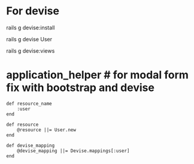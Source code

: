 # For devise 

rails g devise:install

rails g devise User

rails g devise:views



# application_helper # for modal form fix with bootstrap and devise
	
	def resource_name
		:user
	end

	def resource
		@resource ||= User.new
	end

	def devise_mapping
		@devise_mapping ||= Devise.mappings[:user]
	end

#